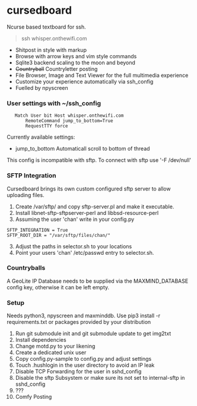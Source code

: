 # cursedboard
Ncurse based textboard for ssh. 
> ssh whisper.onthewifi.com

- Shitpost in style with markup 
- Browse with arrow keys and vim style commands 
- Sqlite3 backend scaling to the moon and beyond
- ~~Countryball~~ Countryletter posting
- File Browser, Image and Text Viewer for the full multimedia experience
- Customize your experience automatically via ssh\_config
- Fuelled by npyscreen

### User settings with ~/ssh\_config

```
   Match User bit Host whisper.onthewifi.com
       RemoteCommand jump_to_bottom=True
       RequestTTY force
```

Currently available settings:
- jump\_to\_bottom Automaticall scroll to bottom of thread


This config is incompatible with sftp. To connect with sftp use '-F /dev/null'

### SFTP Integration
Cursedboard brings its own custom configured sftp server to allow uploading files. 

1. Create /var/sftp/ and copy sftp-server.pl and make it executable. 
2. Install libnet-sftp-sftpserver-perl and libbsd-resource-perl
2. Assuming the user 'chan' write in your config.py
```
SFTP_INTEGRATION = True
SFTP_ROOT_DIR = "/var/sftp/files/chan/"

```
3. Adjust the paths in selector.sh to your locations
4. Point your users 'chan' /etc/passwd entry to selector.sh. 



### Countryballs

A GeoLite IP Database needs to be supplied via the MAXMIND\_DATABASE config key, otherwise
it can be left empty. 

### Setup
Needs python3, npyscreen and maxminddb. Use pip3 install -r requirements.txt or packages provided by your distribution 

1. Run git submodule init and git submodule update to get img2txt
2. Install dependencies
3. Change motd.py to your likening 
4. Create a dedicated unix user
5. Copy config.py-sample to config.py and adjust settings
6. Touch .hushlogin in the user directory to avoid an IP leak
7. Disable TCP Forwarding for the user in sshd\_config 
8. Disable the sftp Subsystem or make sure its not set to internal-sftp in sshd\_config
9. ???
10. Comfy Posting 
